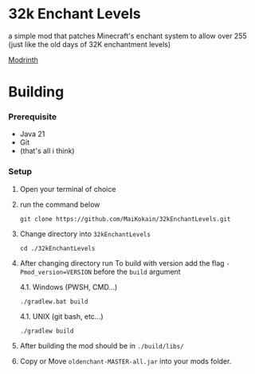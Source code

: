 # 32k Enchant Levels
a simple mod that patches Minecraft's enchant system to allow over 255 (just like the old days of 32K enchantment levels)

[Modrinth](https://modrinth.com/mod/32k-enchants/version/latest)

# Building

### Prerequisite
- Java 21
- Git
- (that's all i think)

### Setup

1. Open your terminal of choice
2. run the command below
   ```
   git clone https://github.com/MaiKokain/32kEnchantLevels.git
   ```
3. Change directory into `32kEnchantLevels`
   ```
   cd ./32kEnchantLevels
   ```
4. After changing directory run
   To build with version add the flag `-Pmod_version=VERSION` before the `build` argument
   
   4.1. Windows (PWSH, CMD...)
      ```
      ./gradlew.bat build
      ```
   4.1. UNIX (git bash, etc...)
      ```
      ./gradlew build
      ```
6. After building the mod should be in `./build/libs/`
7. Copy or Move `oldenchant-MASTER-all.jar` into your mods folder.

